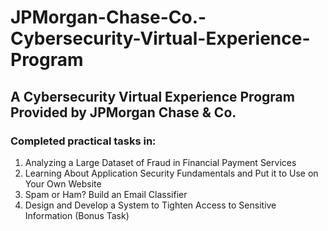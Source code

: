 # JPMorgan-Chase-Co.-Cybersecurity-Virtual-Experience-Program
## A Cybersecurity Virtual Experience Program Provided by JPMorgan Chase &amp; Co.
### Completed practical tasks in:
1. Analyzing a Large Dataset of Fraud in Financial Payment Services
2. Learning About Application Security Fundamentals and Put it to Use on Your Own Website
3. Spam or Ham? Build an Email Classifier
4. Design and Develop a System to Tighten Access to Sensitive Information (Bonus Task)

